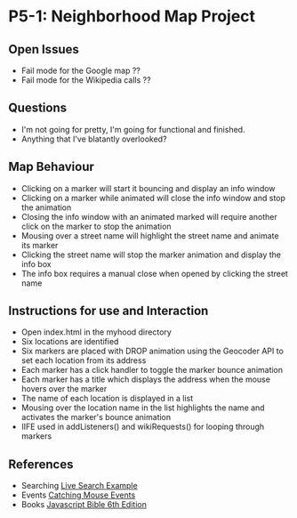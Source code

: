 P5-1: Neighborhood Map Project
==============================
Open Issues
-----------
* Fail mode for the Google map ??
* Fail mode for the Wikipedia calls ??

Questions
---------
* I'm not going for pretty, I'm going for functional and finished.
* Anything that I've blatantly overlooked?

Map Behaviour
------------
* Clicking on a marker will start it bouncing and display an info window
* Clicking on a marker while animated will close the info window and stop the animation
* Closing the info window with an animated marked will require another click on the marker to stop the animation
* Mousing over a street name will highlight the street name and animate its marker
* Clicking the street name will stop the marker animation and display the info box
* The info box requires a manual close when opened by clicking the street name

Instructions for use and Interaction
------------------------------------
* Open index.html in the myhood directory
* Six locations are identified
* Six markers are placed with DROP animation using the Geocoder API to set each location from its address
* Each marker has a click handler to toggle the marker bounce animation
* Each marker has a title which displays the address when the mouse hovers over the marker
* The name of each location is displayed in a list
* Mousing over the location name in the list highlights the name and activates the marker's bounce animation
* IIFE used in addListeners() and wikiRequests() for looping through markers

References
----------
* Searching [Live Search Example](http://opensoul.org/2011/06/23/live-search-with-knockoutjs/)
* Events [Catching Mouse Events](http://stackoverflow.com/questions/9417467/knockout-js-event-binding-unexpected-behavior-with-mouseover-and-mouseout-even)
* Books [Javascript Bible 6th Edition](http://www.wiley.com/WileyCDA/WileyTitle/productCd-0470069163.html)
